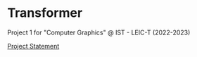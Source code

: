 # Transformer
Project 1 for "Computer Graphics" @ IST - LEIC-T (2022-2023)

[Project Statement](docs/statement.pdf)
